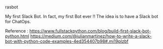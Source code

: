 rasbot

My first Slack Bot. In fact, my first Bot ever !!
The idea is to have a Slack bot for ChatOps.


Reference : 
https://www.fullstackpython.com/blog/build-first-slack-bot-python.html
https://medium.com/@julianmartinez/how-to-write-a-slack-bot-with-python-code-examples-4ed354407b98#.mi19plzbf
